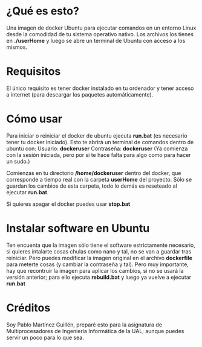 # ¿Qué es esto?
Una imagen de docker Ubuntu para ejecutar comandos en un entorno Linux desde la comodidad de tu sistema operativo nativo. Los archivos los tienes en **./userHome** y luego se abre un terminal de Ubuntu con acceso a los mismos.

# Requisitos
El único requisito es tener docker instalado en tu ordenador y tener acceso a internet (para descargar los paquetes automáticamente).

# Cómo usar
Para iniciar o reiniciar el docker de ubuntu ejecuta **run.bat** (es necesario tener tu docker iniciado). Esto te abrirá un terminal de comandos dentro de ubuntu con:
Usuario: **dockeruser**
Contraseña: **dockeruser**
(Ya comienza con la sesión iniciada, pero por si te hace falta para algo como para hacer un sudo.)

Comienzas en tu directorio **/home/dockeruser** dentro del docker, que corresponde a tiempo real con la carpeta **userHome** del proyecto. Sólo se guardan los cambios de esta carpeta, todo lo demás es reseteado al ejecutar **run.bat**.

Si quieres apagar el docker puedes usar **stop.bat**

# Instalar software en Ubuntu
Ten encuenta que la imagen sólo tiene el software estrictamente necesario, si quieres intalarte cosas chulas como nano y tal, no se van a guardar tras reiniciar. Pero puedes modificar la imagen original en el archivo **dockerfile** para meterte cosas (y cambiar la contraseña y tal). Pero muy importante, hay que recontruir la imagen para aplicar los cambios, si no se usará la versión anterior; para ello ejecuta **rebuild.bat** y luego ya vuelve a ejecutar **run.bat**

# Créditos
Soy Pablo Martínez Guillén, preparé esto para la asignatura de Multiprocesadores de Ingeniería Informática de la UAL; aunque puedes servir un poco para lo que sea.